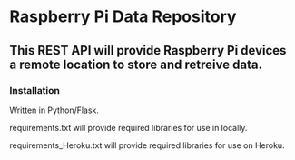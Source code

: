 # Raspberry Pi Data Repository

## This REST API will provide Raspberry Pi devices a remote location to store and retreive data.

### Installation
Written in Python/Flask.

requirements.txt will provide required libraries for use in locally.

requirements_Heroku.txt will provide required libraries for use on Heroku.
